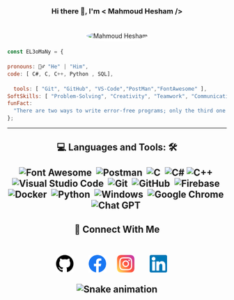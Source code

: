 <h3 align="center"> 
  Hi there 👋, I'm < Mahmoud Hesham />
</h3>
  <br />
  <div align="center">
    <img 
      src="https://github.com/EL3oMaNy.png" 
      alt="Mahmoud Hesham" 
      width="250" 
      style="border-radius: 50%; border: 5px solid white;" />
  </div>
    

 


<p align="center"> 
  
  ```javascript
const EL3oMaNy = {

  pronouns: 🙋‍♂️ "He" | "Him",
  code: [ C#, C, C++, Python , SQL],
    
    tools: [ "Git", "GitHub", "VS-Code","PostMan","FontAwesome" ],
  SoftSkills: [ "Problem-Solving", "Creativity", "Teamwork", "Communication" ],
  funFact:
    "There are two ways to write error-free programs; only the third one works 😊",   
};

```
</p>
<hr>
<!-- Skills -->
<h2 align="center"> 
  
  💻 **Languages and Tools:** 🛠️
  <br/>
  <br/>
   ![Font Awesome](https://img.shields.io/badge/-font%20awesome-339AF0?style=for-the-badge&logo=font-awesome&logoColor=339AF0&labelColor=ffffff)&nbsp;
   ![Postman](https://img.shields.io/badge/Postman-FF6C37?style=for-the-badge&logo=postman&logoColor=white)&nbsp;
   ![C](https://img.shields.io/badge/C-00599C?style=for-the-badge&logo=c&logoColor=white)&nbsp;
   ![C#](https://img.shields.io/badge/C%23-239120?style=for-the-badge&logo=c-sharp&logoColor=white)
   ![C++](https://img.shields.io/badge/C%2B%2B-00599C?style=for-the-badge&logo=c%2B%2B&logoColor=white)&nbsp;
   ![Visual Studio Code](https://img.shields.io/badge/-VSCode-323330?style=for-the-badge&logo=visual-studio-code&labelColor=007ACC)&nbsp;
   ![Git](https://img.shields.io/badge/GIT-E44C30?style=for-the-badge&logo=git&logoColor=white)&nbsp;
   ![GitHub](https://img.shields.io/badge/-GitHub-000000?style=for-the-badge&logo=github&logoColor=000000&labelColor=ffffff)&nbsp;
   ![Firebase](https://img.shields.io/badge/firebase-%23039BE5.svg?style=for-the-badge&logo=firebase)&nbsp;
   ![Docker](https://img.shields.io/badge/docker-%230db7ed.svg?style=for-the-badge&logo=docker&logoColor=white)&nbsp;
   ![Python](https://img.shields.io/badge/Python-14354C?style=for-the-badge&logo=python&logoColor=white)&nbsp;
   ![Windows](https://img.shields.io/badge/Windows-0078D6?style=for-the-badge&logo=windows&logoColor=white)&nbsp;
   ![Google Chrome](https://img.shields.io/badge/Google%20Chrome-4285F4?style=for-the-badge&logo=GoogleChrome&logoColor=white)&nbsp;
   ![Chat GPT](https://img.shields.io/badge/-ChatGPT-%234ea94b.svg?style=for-the-badge&logo=chat-gpt&logoColor=white)&nbsp;
   
</h2>


<!--  Social Links -->
<h2 align="center"> 
  🤝 Connect With Me
  <br/>
  <br/>
  
  [<img src='https://github.com/ash356/ash356/blob/main/images/github.svg' alt='github' height='40'>](https://github.com/EL3oMaNy) &nbsp;&nbsp;&nbsp;&nbsp;&nbsp;
  [<img src='https://github.com/ash356/ash356/blob/main/images/facebook.svg' alt='facebook' height='40'>](https://www.facebook.com/mahmod.hesham.77/) &nbsp;&nbsp;&nbsp;
   [<img src='https://github.com/ash356/ash356/blob/main/images/instagram.svg' alt='instagram' height='40'>](https://www.instagram.com/ma7moudel3omany/?fbclid=IwAR0p9mGxrk1wcftODeZrCVEApIPnEJH4FP2CqmuZL6QHPPaiokq0dAFor8s/) &nbsp;&nbsp;&nbsp;&nbsp;&nbsp;
  [<img src='https://github.com/ash356/ash356/blob/main/images/linkedin.svg' alt='linkedin' height='40'>](https://www.linkedin.com/in/mahmoud-hesham-7b6a97354//)&nbsp;&nbsp;&nbsp;&nbsp;&nbsp; 
  
 

  
  ![Snake animation](https://github.com/eagrundy/eagrundy/blob/output/github-contribution-grid-snake.svg)
</h4>
